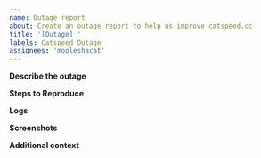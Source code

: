 ```yaml
---
name: Outage report
about: Create an outage report to help us improve catspeed.cc
title: '[Outage] '
labels: Catspeed Outage
assignees: 'mooleshacat'
---
```


<!--
  BEFORE TRYING TO REPORT AN OUTAGE:
 
  * Read the FAQ!
  * Use the search function to check if there is already an issue open for your problem!

  If you want to repot a bug please use "Bug report" instead
  If you want to suggest a new feature please use "Feature request" instead
  If you want to suggest an enhancement to an existing feature please use "Enhancement" instead
-->


**Describe the outage**
<!-- A clear and concise description of what the outage is and any errors received. -->

**Steps to Reproduce**
<!-- Steps to reproduce the behavior:
1. Go to '...'
2. Click on '....'
3. Scroll down to '....'
4. See error
-->

**Logs**
<!-- If applicable, copy the log that appear in the browser page where the error is reported. -->

**Screenshots**
<!-- If applicable, add screenshots to help explain your problem. -->

**Additional context**
<!-- Add any other context about the problem here.
 - Browser (if applicable):
 - OS (if applicable):
-->